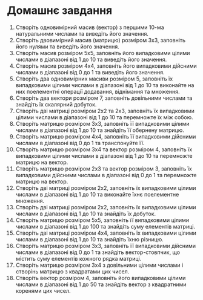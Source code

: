 # Домашнє завдання

1. Створіть одновимірний масив (вектор) з першими 10-ма натуральними числами та виведіть його значення.
2. Створіть двовимірний масив (матрицю) розміром 3x3, заповніть його нулями та виведіть його значення.
3. Створіть масив розміром 5x5, заповніть його випадковими цілими числами в діапазоні від 1 до 10 та виведіть його значення.
4. Створіть масив розміром 4x4, заповніть його випадковими дійсними числами в діапазоні від 0 до 1 та виведіть його значення.
5. Створіть два одновимірних масиви розміром 5, заповніть їх випадковими цілими числами в діапазоні від 1 до 10 та виконайте на них поелементні операції додавання, віднімання та множення.
6. Створіть два вектори розміром 7, заповніть довільними числами та знайдіть їх скалярний добуток.
7. Створіть дві матриці розміром 2x2 та 2x3, заповніть їх випадковими цілими числами в діапазоні від 1 до 10 та перемножте їх між собою.
8. Створіть матрицю розміром 3x3, заповніть її випадковими цілими числами в діапазоні від 1 до 10 та знайдіть її обернену матрицю.
9. Створіть матрицю розміром 4x4, заповніть її випадковими дійсними числами в діапазоні від 0 до 1 та транспонуйте її.
10. Створіть матрицю розміром 3x4 та вектор розміром 4, заповніть їх випадковими цілими числами в діапазоні від 1 до 10 та перемножте матрицю на вектор.
11. Створіть матрицю розміром 2x3 та вектор розміром 3, заповніть їх випадковими дійсними числами в діапазоні від 0 до 1 та перемножте матрицю на вектор.
12. Створіть дві матриці розміром 2x2, заповніть їх випадковими цілими числами в діапазоні від 1 до 10 та виконайте їхнє поелементне множення.
13. Створіть дві матриці розміром 2x2, заповніть їх випадковими цілими числами в діапазоні від 1 до 10 та знайдіть їх добуток.
14. Створіть матрицю розміром 5x5, заповніть її випадковими цілими числами в діапазоні від 1 до 100 та знайдіть суму елементів матриці.
15. Створіть дві матриці розміром 4x4, заповніть їх випадковими цілими числами в діапазоні від 1 до 10 та знайдіть їхню різницю.
16. Створіть матрицю розміром 3x3, заповніть її випадковими дійсними числами в діапазоні від 0 до 1 та знайдіть вектор-стовпчик, що містить суму елементів кожного рядка матриці.
17. Створіть матрицю розміром 3x4 з довільними цілими числами і створінь матрицю з квадратами цих чисел.
18. Створіть вектор розміром 4, заповніть його випадковими цілими числами в діапазоні від 1 до 50 та знайдіть вектор з квадратними коренями цих чисел.